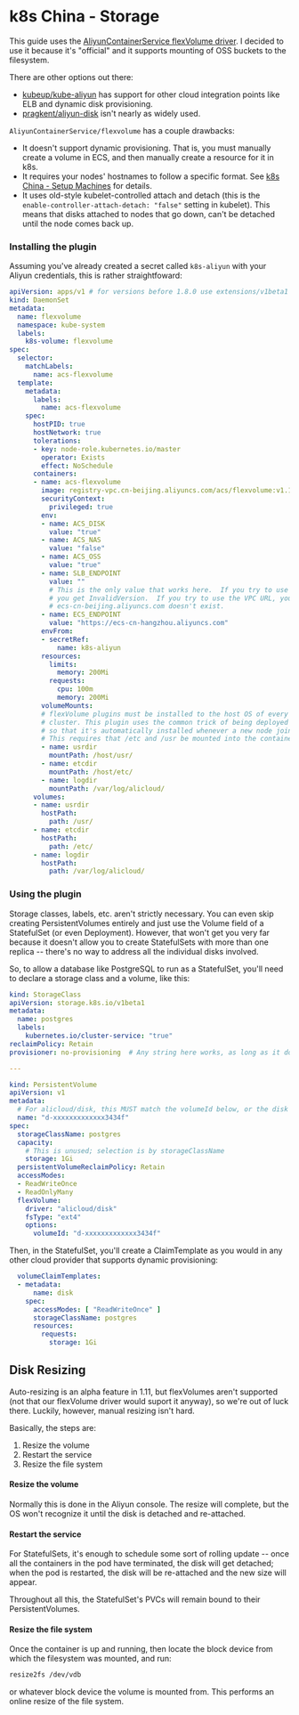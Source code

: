 # k8s China - Storage

This guide uses the [AliyunContainerService flexVolume driver](https://github.com/AliyunContainerService/flexvolume).  I decided to use it because it's "official" and it supports mounting of OSS buckets to the filesystem.

There are other options out there:

- [kubeup/kube-aliyun](https://github.com/kubeup/kube-aliyun) has support for other cloud integration points like ELB and dynamic disk provisioning.
- [pragkent/aliyun-disk](https://github.com/pragkent/aliyun-disk) isn't nearly as widely used.

`AliyunContainerService/flexvolume` has a couple drawbacks:

- It doesn't support dynamic provisioning.  That is, you must manually create a volume in ECS, and then manually create a resource for it in k8s.
- It requires your nodes' hostnames to follow a specific format.  See [k8s China - Setup Machines](setup-machines.md) for details.
- It uses old-style kubelet-controlled attach and detach (this is the `enable-controller-attach-detach: "false"` setting in kubelet). This means that disks attached to nodes that go down, can't be detached until the node comes back up.

### Installing the plugin

Assuming you've already created a secret called `k8s-aliyun` with your Aliyun credentials, this is rather straightfoward:

```yaml
apiVersion: apps/v1 # for versions before 1.8.0 use extensions/v1beta1
kind: DaemonSet
metadata:
  name: flexvolume
  namespace: kube-system
  labels:
    k8s-volume: flexvolume
spec:
  selector:
    matchLabels:
      name: acs-flexvolume
  template:
    metadata:
      labels:
        name: acs-flexvolume
    spec:
      hostPID: true
      hostNetwork: true
      tolerations:
      - key: node-role.kubernetes.io/master
        operator: Exists
        effect: NoSchedule
      containers:
      - name: acs-flexvolume
        image: registry-vpc.cn-beijing.aliyuncs.com/acs/flexvolume:v1.10.4-5f4bbef
        securityContext:
          privileged: true
        env:
        - name: ACS_DISK
          value: "true"
        - name: ACS_NAS
          value: "false"
        - name: ACS_OSS
          value: "true"
        - name: SLB_ENDPOINT
          value: ""
          # This is the only value that works here.  If you try to use the default (empty string),
          # you get InvalidVersion.  If you try to use the VPC URL, you get InvalidVersion.
          # ecs-cn-beijing.aliyuncs.com doesn't exist.
        - name: ECS_ENDPOINT
          value: "https://ecs-cn-hangzhou.aliyuncs.com"
        envFrom:
        - secretRef:
            name: k8s-aliyun
        resources:
          limits:
            memory: 200Mi
          requests:
            cpu: 100m
            memory: 200Mi
		volumeMounts:
		# flexVolume plugins must be installed to the host OS of every node in the
		# cluster. This plugin uses the common trick of being deployed as a DaemonSet
		# so that it's automatically installed whenever a new node joins the cluster.
		# This requires that /etc and /usr be mounted into the container.
        - name: usrdir
          mountPath: /host/usr/
        - name: etcdir
          mountPath: /host/etc/
        - name: logdir
          mountPath: /var/log/alicloud/
      volumes:
      - name: usrdir
        hostPath:
          path: /usr/
      - name: etcdir
        hostPath:
          path: /etc/
      - name: logdir
        hostPath:
          path: /var/log/alicloud/
```


### Using the plugin

Storage classes, labels, etc. aren't strictly necessary.  You can even skip creating PersistentVolumes entirely and just use the Volume field of a StatefulSet (or even Deployment).  However, that won't get you very far because it doesn't allow you to create StatefulSets with more than one replica -- there's no way to address all the individual disks involved.

So, to allow a database like PostgreSQL to run as a StatefulSet, you'll need to declare a storage class and a volume, like this:

```yaml
kind: StorageClass
apiVersion: storage.k8s.io/v1beta1
metadata:
  name: postgres
  labels:
    kubernetes.io/cluster-service: "true"
reclaimPolicy: Retain
provisioner: no-provisioning  # Any string here works, as long as it doesn't start with kubernetes.io/

---

kind: PersistentVolume
apiVersion: v1
metadata:
  # For alicloud/disk, this MUST match the volumeId below, or the disk can't be detached
  name: "d-xxxxxxxxxxxxx3434f"
spec:
  storageClassName: postgres
  capacity:
    # This is unused; selection is by storageClassName
    storage: 1Gi
  persistentVolumeReclaimPolicy: Retain
  accessModes:
  - ReadWriteOnce
  - ReadOnlyMany
  flexVolume:
    driver: "alicloud/disk"
    fsType: "ext4"
    options:
      volumeId: "d-xxxxxxxxxxxxx3434f"

```

Then, in the StatefulSet, you'll create a ClaimTemplate as you would in any other cloud provider that supports dynamic provisioning:

```yaml
  volumeClaimTemplates:
  - metadata:
      name: disk
    spec:
      accessModes: [ "ReadWriteOnce" ]
      storageClassName: postgres
      resources:
        requests:
          storage: 1Gi
```

## Disk Resizing

Auto-resizing is an alpha feature in 1.11, but flexVolumes aren't supported (not that our flexVolume driver would suport it anyway), so we're out of luck there.  Luckily, however, manual resizing isn't hard.

Basically, the steps are:

1. Resize the volume
2. Restart the service
3. Resize the file system

#### Resize the volume

Normally this is done in the Aliyun console. The resize will complete, but the OS won't recognize it until the disk is detached and re-attached.

#### Restart the service

For StatefulSets, it's enough to schedule some sort of rolling update -- once all the containers in the pod have terminated, the disk will get detached; when the pod is restarted, the disk will be re-attached and the new size will appear.

Throughout all this, the StatefulSet's PVCs will remain bound to their PersistentVolumes.

#### Resize the file system

Once the container is up and running, then locate the block device from which the filesystem was mounted, and run:

```bash
resize2fs /dev/vdb
```

or whatever block device the volume is mounted from.  This performs an online resize of the file system.
